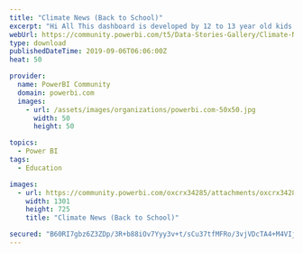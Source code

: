 ```yaml
---
title: "Climate News (Back to School)"
excerpt: "Hi All This dashboard is developed by 12 to 13 year old kids whose names are as below: Harshavardhan Tammina (12 years) Lineysha Dutt (12 years)"
webUrl: https://community.powerbi.com/t5/Data-Stories-Gallery/Climate-News-Back-to-School/m-p/785721
type: download
publishedDateTime: 2019-09-06T06:06:00Z
heat: 50

provider:
  name: PowerBI Community
  domain: powerbi.com
  images:
    - url: /assets/images/organizations/powerbi.com-50x50.jpg
      width: 50
      height: 50

topics:
  - Power BI
tags:
  - Education

images:
  - url: https://community.powerbi.com/oxcrx34285/attachments/oxcrx34285/DataStoriesGallery/2937/1/climate%20change.PNG
    width: 1301
    height: 725
    title: "Climate News (Back to School)"

secured: "B60RI7gbz6Z3ZDp/3R+b88iOv7Yyy3v+t/sCu37tfMFRo/3vjVDcTA4+M4VIj+cUR3jtM2xxV/OM2L7sYLElRR2SJdmTz5i+hNbuhVjE/LthowUH99ZptlRqt5CefHBOvtiU4GoXMnsCw2KDNvqE/paZQiWmejVmyltitq+cS19X6qHCEEygPYC0ALQ3CwFcnWv0U14DOwb5Tw3LIKE31ydwwmtY+FhPh6XsSc/b1h2mYyMXVlLO2ltawOYGuNwPPXATXUprFQKHPDdGP/msz5itTXNvj7XhGd0Y9Qn09tR9+U04wOM1z67rMpiCJFlyZIQw8SjMA2PNZajqF2ZnJuP7mviExP4xJQQ7fU2DVS88dYhZjxJfgX2urM5n/mXG;aTjJexr0N1ldQ62Kp49UpA=="
---
```


